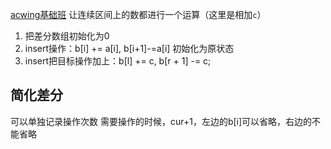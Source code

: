 [acwing基础班](ithoughts://open?path=/Local/NutStore/215%20-%20ACwing/Acwing%E7%AE%97%E6%B3%95%E5%9F%BA%E7%A1%80%E8%AF%BE.itmz&topic=3A28CC9C-62D5-4485-833E-992F5FA28111)
让连续区间上的数都进行一个运算（这里是相加`c`）
1. 把差分数组初始化为0
2. insert操作：b[i] += a[i], b[i+1]-=a[i] 初始化为原状态
3. insert把目标操作加上：b[l] += c, b[r + 1] -= c;

## 简化差分
可以单独记录操作次数
需要操作的时候，cur+1，左边的b[i]可以省略，右边的不能省略